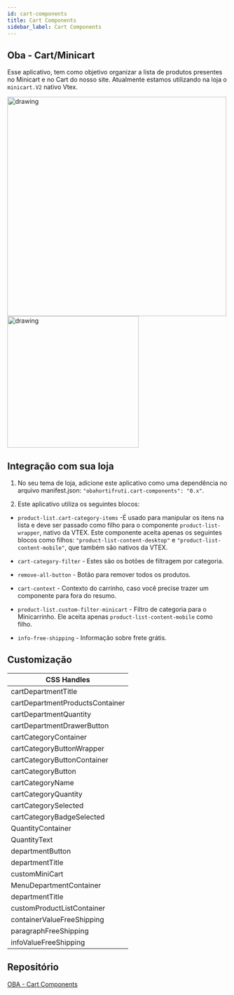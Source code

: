 ```yaml
---
id: cart-components
title: Cart Components
sidebar_label: Cart Components
---
```


## Oba - Cart/Minicart

Esse aplicativo, tem como objetivo organizar a lista de produtos presentes no Minicart e no Cart do nosso site.
Atualmente estamos utilizando na loja o `minicart.V2` nativo Vtex.

<img src="https://obahortifruti.vtexassets.com/arquivos/cart.jpg" alt="drawing" width="500"/>
<img src="https://obahortifruti.vtexassets.com/arquivos/minicart.jpg" alt="drawing" height="300"/>

## Integração com sua loja

1. No seu tema de loja, adicione este aplicativo como uma dependência no arquivo manifest.json: `"obahortifruti.cart-components": "0.x"`.

2. Este aplicativo utiliza os seguintes blocos:
  - `product-list.cart-category-items` -É usado para manipular os itens na lista e deve ser passado como filho para o componente `product-list-wrapper`, nativo da VTEX. Este componente aceita apenas os seguintes blocos como filhos: `"product-list-content-desktop"` e `"product-list-content-mobile"`, que também são nativos da VTEX.

  - `cart-category-filter` - Estes são os botões de filtragem por categoria.

  - `remove-all-button` - Botão para remover todos os produtos.

  - `cart-context` - Contexto do carrinho, caso você precise trazer um componente para fora do resumo.

  - `product-list.custom-filter-minicart` - Filtro de categoria para o Minicarrinho. Ele aceita apenas `product-list-content-mobile` como filho.

  - `info-free-shipping` - Informação sobre frete grátis.

## Customização

| CSS Handles                     |
| ------------------------------- |
| cartDepartmentTitle             |
| cartDepartmentProductsContainer |
| cartDepartmentQuantity          |
| cartDepartmentDrawerButton      |
| cartCategoryContainer           |
| cartCategoryButtonWrapper       |
| cartCategoryButtonContainer     |
| cartCategoryButton              |
| cartCategoryName                |
| cartCategoryQuantity            |
| cartCategorySelected            |
| cartCategoryBadgeSelected       |
| QuantityContainer               |
| QuantityText                    |
| departmentButton                |
| departmentTitle                 |
| customMiniCart                  |
| MenuDepartmentContainer         |
| departmentTitle                 |
| customProductListContainer      |
| containerValueFreeShipping      |
| paragraphFreeShipping           |
| infoValueFreeShipping           |

## Repositório

[OBA - Cart Components](https://github.com/ObaHortifrutiDeveloper/oba.cart-components)
